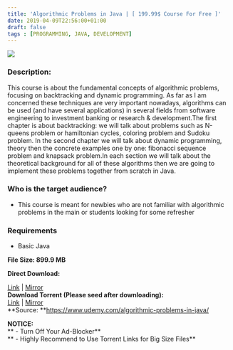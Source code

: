 ```yaml
---
title: 'Algorithmic Problems in Java | [ 199.99$ Course For Free ]'
date: 2019-04-09T22:56:00+01:00
draft: false
tags : [PROGRAMMING, JAVA, DEVELOPMENT]
---
```


  

**[![](https://1.bp.blogspot.com/-AcrFrsW1N18/XK0USqzGn4I/AAAAAAAABk8/ik61gbeHDpAqy9fzWQRPFdpdROsr0AtFACLcBGAs/s640/Algorithmic-Problems-in-Java-INTERVIEW-QUESTIONS.jpg)](https://1.bp.blogspot.com/-AcrFrsW1N18/XK0USqzGn4I/AAAAAAAABk8/ik61gbeHDpAqy9fzWQRPFdpdROsr0AtFACLcBGAs/s1600/Algorithmic-Problems-in-Java-INTERVIEW-QUESTIONS.jpg)**

  
  

### Description:

This course is about the fundamental concepts of algorithmic problems, focusing on backtracking and dynamic programming. As far as I am concerned these techniques are very important nowadays, algorithms can be used (and have several applications) in several fields from software engineering to investment banking or research & development.The first chapter is about backtracking: we will talk about problems such as N-queens problem or hamiltonian cycles, coloring problem and Sudoku problem. In the second chapter we will talk about dynamic programming, theory then the concrete examples one by one: fibonacci sequence problem and knapsack problem.In each section we will talk about the theoretical background for all of these algorithms then we are going to implement these problems together from scratch in Java.  

### Who is the target audience?

*   This course is meant for newbies who are not familiar with algorithmic problems in the main or students looking for some refresher

### Requirements

*   Basic Java

**File Size: 899.9 MB**

**Direct Download:**  

[Link](http://crowdurl.com/rithmicProblemslink1) | [Mirror](http://crowdurl.com/rithmicProblemslink2)  
**Download Torrent (Please seed after downloading):**  
[Link](http://crowdurl.com/rithmicProblemstorrent1) | [Mirror](http://crowdurl.com/rithmicProblemstorrent2)  
**Source: **https://www.udemy.com/algorithmic-problems-in-java/  

**NOTICE:**  
** - Turn Off Your Ad-Blocker**  
** - Highly Recommend to Use Torrent Links for Big Size Files**